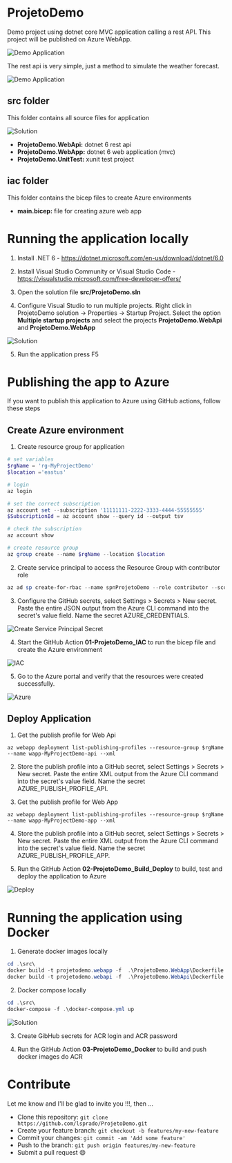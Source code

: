 # ProjetoDemo

Demo project using dotnet core MVC application calling a rest API. This project will be published on Azure WebApp.

![Demo Application](./images/img_app.png)

The rest api is very simple, just a method to simulate the weather forecast.

![Demo Application](./images/img_api.png)

## src folder
This folder contains all source files for application

![Solution](./images/img_sln.png)

- __ProjetoDemo.WebApi:__ dotnet 6 rest api
- __ProjetoDemo.WebApp:__ dotnet 6 web application (mvc)
- __ProjetoDemo.UnitTest:__ xunit test project

## iac folder
This folder contains the bicep files to create Azure environments

- __main.bicep:__ file for creating azure web app

# Running the application locally

1. Install .NET 6 - https://dotnet.microsoft.com/en-us/download/dotnet/6.0

2. Install Visual Studio Community or Visual Studio Code - https://visualstudio.microsoft.com/free-developer-offers/

3. Open the solution file __src/ProjetoDemo.sln__

4. Configure Visual Studio to run multiple projects. Right click in ProjetoDemo solution -> Properties -> Startup Project. Select the option __Multiple startup projects__ and select the projects __ProjetoDemo.WebApi__ and __ProjetoDemo.WebApp__

![Solution](./images/img_vs.png)

5. Run the application press F5

# Publishing the app to Azure

If you want to publish this application to Azure using GitHub actions, follow these steps

## Create Azure environment

1. Create resource group for application

```powershell
# set variables
$rgName = 'rg-MyProjectDemo'
$location ='eastus'

# login
az login

# set the correct subscription
az account set --subscription '11111111-2222-3333-4444-55555555'
$SubscriptionId = az account show --query id --output tsv

# check the subscription
az account show

# create resource group
az group create --name $rgName --location $location
```

2. Create service principal to access the Resource Group with contributor role

```powershell
az ad sp create-for-rbac --name spnProjetoDemo --role contributor --scopes /subscriptions/$SubscriptionId/resourceGroups/$rgName --sdk-auth
```

3. Configure the GitHub secrets, select Settings > Secrets > New secret. Paste the entire JSON output from the Azure CLI command into the secret's value field. Name the secret AZURE_CREDENTIALS.

![Create Service Principal Secret](./images/img_spn.png)

4. Start the GitHub Action __01-ProjetoDemo_IAC__ to run the bicep file and create the Azure environment

![IAC](./images/img_gh_action_iac.png)

5. Go to the Azure portal and verify that the resources were created successfully.

![Azure](./images/img_azure.png)

## Deploy Application

1. Get the publish profile for Web Api
```
az webapp deployment list-publishing-profiles --resource-group $rgName --name wapp-MyProjectDemo-api --xml 
```

2. Store the publish profile into a GitHub secret, select Settings > Secrets > New secret. Paste the entire XML output from the Azure CLI command into the secret's value field. Name the secret AZURE_PUBLISH_PROFILE_API.

3. Get the publish profile for Web App
```
az webapp deployment list-publishing-profiles --resource-group $rgName --name wapp-MyProjectDemo-app --xml 
```

4. Store the publish profile into a GitHub secret, select Settings > Secrets > New secret. Paste the entire XML output from the Azure CLI command into the secret's value field. Name the secret AZURE_PUBLISH_PROFILE_APP.

5. Run the GitHub Action __02-ProjetoDemo_Build_Deploy__ to build, test and deploy the application to Azure

![Deploy](./images/img_gh_action_deploy.png)


# Running the application using Docker

1. Generate docker images locally
```powershell
cd .\src\
docker build -t projetodemo.webapp -f  .\ProjetoDemo.WebApp\Dockerfile .
docker build -t projetodemo.webapi -f  .\ProjetoDemo.WebApi\Dockerfile .
```

2. Docker compose locally

```powershell
cd .\src\
docker-compose -f .\docker-compose.yml up
```

![Solution](./images/img_docker_compose.png)

3. Create GibHub secrets for ACR login and ACR password

4. Run the GitHub Action __03-ProjetoDemo_Docker__ to build and push docker images do ACR

# Contribute
Let me know and I'll be glad to invite you !!!, then ...

- Clone this repository: ```git clone https://github.com/lsprado/ProjetoDemo.git```
- Create your feature branch: ```git checkout -b features/my-new-feature```
- Commit your changes: ```git commit -am 'Add some feature'```
- Push to the branch: ```git push origin features/my-new-feature```
- Submit a pull request 😄